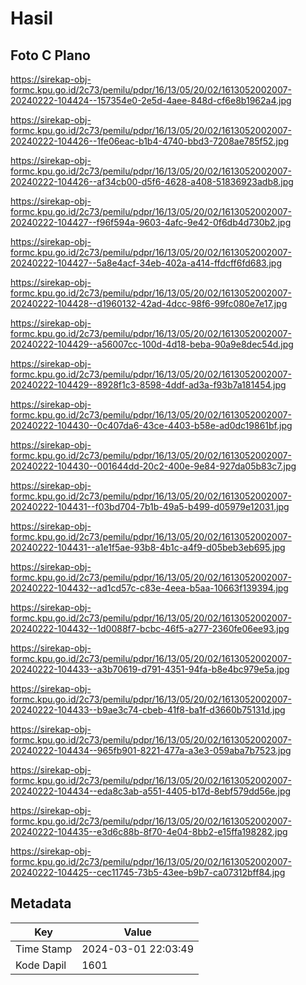 # Hasil

## Foto C Plano

https://sirekap-obj-formc.kpu.go.id/2c73/pemilu/pdpr/16/13/05/20/02/1613052002007-20240222-104424--157354e0-2e5d-4aee-848d-cf6e8b1962a4.jpg

https://sirekap-obj-formc.kpu.go.id/2c73/pemilu/pdpr/16/13/05/20/02/1613052002007-20240222-104426--1fe06eac-b1b4-4740-bbd3-7208ae785f52.jpg

https://sirekap-obj-formc.kpu.go.id/2c73/pemilu/pdpr/16/13/05/20/02/1613052002007-20240222-104426--af34cb00-d5f6-4628-a408-51836923adb8.jpg

https://sirekap-obj-formc.kpu.go.id/2c73/pemilu/pdpr/16/13/05/20/02/1613052002007-20240222-104427--f96f594a-9603-4afc-9e42-0f6db4d730b2.jpg

https://sirekap-obj-formc.kpu.go.id/2c73/pemilu/pdpr/16/13/05/20/02/1613052002007-20240222-104427--5a8e4acf-34eb-402a-a414-ffdcff6fd683.jpg

https://sirekap-obj-formc.kpu.go.id/2c73/pemilu/pdpr/16/13/05/20/02/1613052002007-20240222-104428--d1960132-42ad-4dcc-98f6-99fc080e7e17.jpg

https://sirekap-obj-formc.kpu.go.id/2c73/pemilu/pdpr/16/13/05/20/02/1613052002007-20240222-104429--a56007cc-100d-4d18-beba-90a9e8dec54d.jpg

https://sirekap-obj-formc.kpu.go.id/2c73/pemilu/pdpr/16/13/05/20/02/1613052002007-20240222-104429--8928f1c3-8598-4ddf-ad3a-f93b7a181454.jpg

https://sirekap-obj-formc.kpu.go.id/2c73/pemilu/pdpr/16/13/05/20/02/1613052002007-20240222-104430--0c407da6-43ce-4403-b58e-ad0dc19861bf.jpg

https://sirekap-obj-formc.kpu.go.id/2c73/pemilu/pdpr/16/13/05/20/02/1613052002007-20240222-104430--001644dd-20c2-400e-9e84-927da05b83c7.jpg

https://sirekap-obj-formc.kpu.go.id/2c73/pemilu/pdpr/16/13/05/20/02/1613052002007-20240222-104431--f03bd704-7b1b-49a5-b499-d05979e12031.jpg

https://sirekap-obj-formc.kpu.go.id/2c73/pemilu/pdpr/16/13/05/20/02/1613052002007-20240222-104431--a1e1f5ae-93b8-4b1c-a4f9-d05beb3eb695.jpg

https://sirekap-obj-formc.kpu.go.id/2c73/pemilu/pdpr/16/13/05/20/02/1613052002007-20240222-104432--ad1cd57c-c83e-4eea-b5aa-10663f139394.jpg

https://sirekap-obj-formc.kpu.go.id/2c73/pemilu/pdpr/16/13/05/20/02/1613052002007-20240222-104432--1d0088f7-bcbc-46f5-a277-2360fe06ee93.jpg

https://sirekap-obj-formc.kpu.go.id/2c73/pemilu/pdpr/16/13/05/20/02/1613052002007-20240222-104433--a3b70619-d791-4351-94fa-b8e4bc979e5a.jpg

https://sirekap-obj-formc.kpu.go.id/2c73/pemilu/pdpr/16/13/05/20/02/1613052002007-20240222-104433--b9ae3c74-cbeb-41f8-ba1f-d3660b75131d.jpg

https://sirekap-obj-formc.kpu.go.id/2c73/pemilu/pdpr/16/13/05/20/02/1613052002007-20240222-104434--965fb901-8221-477a-a3e3-059aba7b7523.jpg

https://sirekap-obj-formc.kpu.go.id/2c73/pemilu/pdpr/16/13/05/20/02/1613052002007-20240222-104434--eda8c3ab-a551-4405-b17d-8ebf579dd56e.jpg

https://sirekap-obj-formc.kpu.go.id/2c73/pemilu/pdpr/16/13/05/20/02/1613052002007-20240222-104435--e3d6c88b-8f70-4e04-8bb2-e15ffa198282.jpg

https://sirekap-obj-formc.kpu.go.id/2c73/pemilu/pdpr/16/13/05/20/02/1613052002007-20240222-104425--cec11745-73b5-43ee-b9b7-ca07312bff84.jpg


## Metadata

| Key        | Value               |
| ---------- | ------------------- |
| Time Stamp | 2024-03-01 22:03:49 |
| Kode Dapil | 1601                |



